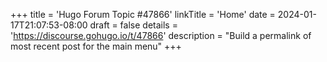 +++
title = 'Hugo Forum Topic #47866'
linkTitle = 'Home'
date = 2024-01-17T21:07:53-08:00
draft = false
details = 'https://discourse.gohugo.io/t/47866'
description = "Build a permalink of most recent post for the main menu"
+++
